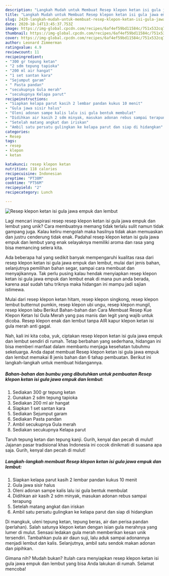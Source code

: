 ```yaml
---
description: "Langkah Mudah untuk Membuat Resep klepon ketan isi gula jawa empuk dan lembut Anti Gagal"
title: "Langkah Mudah untuk Membuat Resep klepon ketan isi gula jawa empuk dan lembut Anti Gagal"
slug: 2420-langkah-mudah-untuk-membuat-resep-klepon-ketan-isi-gula-jawa-empuk-dan-lembut-anti-gagal
date: 2020-10-14T13:45:37.753Z
image: https://img-global.cpcdn.com/recipes/6af4ef59bd11584c/751x532cq70/resep-klepon-ketan-isi-gula-jawa-empuk-dan-lembut-foto-resep-utama.jpg
thumbnail: https://img-global.cpcdn.com/recipes/6af4ef59bd11584c/751x532cq70/resep-klepon-ketan-isi-gula-jawa-empuk-dan-lembut-foto-resep-utama.jpg
cover: https://img-global.cpcdn.com/recipes/6af4ef59bd11584c/751x532cq70/resep-klepon-ketan-isi-gula-jawa-empuk-dan-lembut-foto-resep-utama.jpg
author: Leonard Zimmerman
ratingvalue: 4.9
reviewcount: 11
recipeingredient:
- "300 gr tepung ketan"
- "2 sdm tepung tapioka"
- "200 ml air hangat"
- "1 set santan kara"
- "Sejumput garam"
- " Pasta pandan"
- "secukupnya Gula merah"
- "secukupnya Kelapa parut"
recipeinstructions:
- "Siapkan kelapa parut kasih 2 lembar pandan kukus 10 menit"
- "Gula jawa sisir halus"
- "Oleni adonan sampe kalis lalu isi gula bentuk membulat"
- "Didihkan air kasih 2 sdm minyak, masukan adonan rebus sampai terapung"
- "Setelah matang angkat dan iriskan"
- "Ambil satu persatu gulingkan ke kelapa parut dan siap di hidangkan"
categories:
- Resep
tags:
- resep
- klepon
- ketan

katakunci: resep klepon ketan 
nutrition: 118 calories
recipecuisine: Indonesian
preptime: "PT38M"
cooktime: "PT56M"
recipeyield: "2"
recipecategory: Lunch

---
```



![Resep klepon ketan isi gula jawa empuk dan lembut](https://img-global.cpcdn.com/recipes/6af4ef59bd11584c/751x532cq70/resep-klepon-ketan-isi-gula-jawa-empuk-dan-lembut-foto-resep-utama.jpg)

Lagi mencari inspirasi resep resep klepon ketan isi gula jawa empuk dan lembut yang unik? Cara membuatnya memang tidak terlalu sulit namun tidak gampang juga. Kalau keliru mengolah maka hasilnya tidak akan memuaskan dan justru cenderung tidak enak. Padahal resep klepon ketan isi gula jawa empuk dan lembut yang enak selayaknya memiliki aroma dan rasa yang bisa memancing selera kita.

Ada beberapa hal yang sedikit banyak mempengaruhi kualitas rasa dari resep klepon ketan isi gula jawa empuk dan lembut, mulai dari jenis bahan, selanjutnya pemilihan bahan segar, sampai cara membuat dan menyajikannya. Tak perlu pusing kalau hendak menyiapkan resep klepon ketan isi gula jawa empuk dan lembut enak di mana pun anda berada, karena asal sudah tahu triknya maka hidangan ini mampu jadi sajian istimewa.

Mulai dari resep klepon ketan hitam, resep klepon singkong, resep klepon lembut butternut pumkin, resep klepon ubi ungu, resep klepon mungil, resep klepon labu Berikut Bahan-bahan dan Cara Membuat Resep Kue Klepon Ketan Isi Gula Merah yang pas manis dan legit yang wajib untuk dicoba. Resep klepon enak dan lembut tanpa AIR kapur klepon ketan isi gula merah anti gagal.


Nah, kali ini kita coba, yuk, ciptakan resep klepon ketan isi gula jawa empuk dan lembut sendiri di rumah. Tetap berbahan yang sederhana, hidangan ini bisa memberi manfaat dalam membantu menjaga kesehatan tubuhmu sekeluarga. Anda dapat membuat Resep klepon ketan isi gula jawa empuk dan lembut memakai 8 jenis bahan dan 6 tahap pembuatan. Berikut ini langkah-langkah untuk membuat hidangannya.

<!--inarticleads1-->

##### Bahan-bahan dan bumbu yang dibutuhkan untuk pembuatan Resep klepon ketan isi gula jawa empuk dan lembut:

1. Sediakan 300 gr tepung ketan
1. Gunakan 2 sdm tepung tapioka
1. Sediakan 200 ml air hangat
1. Siapkan 1 set santan kara
1. Sediakan Sejumput garam
1. Sediakan  Pasta pandan
1. Ambil secukupnya Gula merah
1. Sediakan secukupnya Kelapa parut


Taruh tepung ketan dan tepung kanji. Gurih, kenyal dan pecah di mulut! Jajanan pasar tradisional khas Indonesia ini cocok dinikmati di suasana apa saja. Gurih, kenyal dan pecah di mulut! 

<!--inarticleads2-->

##### Langkah-langkah membuat Resep klepon ketan isi gula jawa empuk dan lembut:

1. Siapkan kelapa parut kasih 2 lembar pandan kukus 10 menit
1. Gula jawa sisir halus
1. Oleni adonan sampe kalis lalu isi gula bentuk membulat
1. Didihkan air kasih 2 sdm minyak, masukan adonan rebus sampai terapung
1. Setelah matang angkat dan iriskan
1. Ambil satu persatu gulingkan ke kelapa parut dan siap di hidangkan


Di mangkuk, uleni tepung ketan, tepung beras, air dan perisa pandan (perlahan). Salah satunya klepon ketan dengan isian gula merahnya yang lumer di mulut. Sensasi ledakan gula merah memberikan kesan unik tersendiri. Tambahkan pula air daun suji, lalu aduk sampai adonannya menjadi lembut dan kalis. Selanjutnya, ambil satu sendok makan adonan dan pipihkan. 

Gimana nih? Mudah bukan? Itulah cara menyiapkan resep klepon ketan isi gula jawa empuk dan lembut yang bisa Anda lakukan di rumah. Selamat mencoba!
